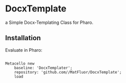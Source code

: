 # DocxTemplate
a Simple Docx-Templating Class for Pharo.


## Installation

Evaluate in Pharo:

```Smalltalk

Metacello new
	baseline: 'DocxTemplater';
	repository: 'github.com//MatFluor/DocxTemplate';
	load

```
